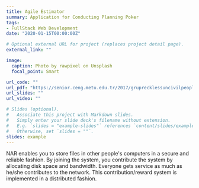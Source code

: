 ```yaml
---
title: Agile Estimator
summary: Application for Conducting Planning Poker
tags:
- FullStack Web Development
date: "2020-01-15T00:00:00Z"

# Optional external URL for project (replaces project detail page).
external_link: ""

image:
  caption: Photo by rawpixel on Unsplash
  focal_point: Smart

url_code: ""
url_pdf: "https://senior.ceng.metu.edu.tr/2017/gruprecklessuncivilpeople/about.html"
url_slides: ""
url_video: ""

# Slides (optional).
#   Associate this project with Markdown slides.
#   Simply enter your slide deck's filename without extension.
#   E.g. `slides = "example-slides"` references `content/slides/example-slides.md`.
#   Otherwise, set `slides = ""`.
slides: example
---
```

NAR enables you to store files in other people's computers in a secure and reliable fashion. By joining the system, you contribute the system by allocating disk space and bandwidth. Everyone gets service as much as he/she contributes to the network. This contribution/reward system is implemented in a distributed fashion.